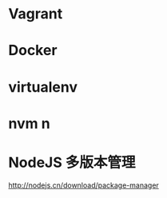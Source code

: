 # Vagrant


# Docker

# virtualenv

# nvm n 

# NodeJS 多版本管理

http://nodejs.cn/download/package-manager
